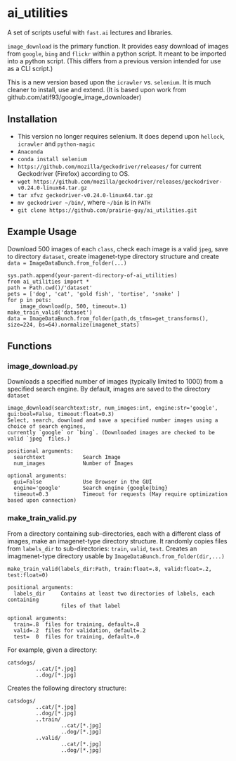 # ai_utilities

A set of scripts useful with `fast.ai` lectures and libraries.

`image_download` is the primary function. It provides easy download of images from `google`, `bing` and `flickr` within a python script. It meant to be imported into a python script. (This differs from a previous version intended for use as a CLI script.)

This is a new version based upon the `icrawler` vs. `selenium`. It is much cleaner to install, use and extend. (It is based upon work from github.com/atif93/google_image_downloader)

## Installation
- This version no longer requires selenium. It does depend upon `hellock`, `icrawler` and `python-magic`
- `Anaconda`
- `conda install selenium`
- `https://github.com/mozilla/geckodriver/releases/` for current Geckodriver (Firefox) according to OS.
- `wget https://github.com/mozilla/geckodriver/releases/geckodriver-v0.24.0-linux64.tar.gz`
- `tar xfvz geckodriver-v0.24.0-linux64.tar.gz`
- `mv geckodriver ~/bin/`, where `~/bin` is in `PATH`
- `git clone https://github.com/prairie-guy/ai_utilities.git `


## Example Usage
Download 500 images of each `class`, check each image is a valid `jpeg`, save to directory `dataset`, create imagenet-type directory structure and create `data = ImageDataBunch.from_folder(...)`
```
sys.path.append(your-parent-directory-of-ai_utilities)
from ai_utilities import *
path = Path.cwd()/'dataset'
pets = ['dog', 'cat', 'gold fish', 'tortise', 'snake' ]
for p in pets:
    image_download(p, 500, timeout=.1)
make_train_valid('dataset')
data = ImageDataBunch.from_folder(path,ds_tfms=get_transforms(), size=224, bs=64).normalize(imagenet_stats)
```    

## Functions
### image_download.py
Downloads a specified number of images (typically limited to 1000) from a specified search engine. By default, images are saved to the directory `dataset`

```
image_download(searchtext:str, num_images:int, engine:str='google', gui:bool=False, timeout:float=0.3)
Select, search, download and save a specified number images using a choice of search engines, 
currently `google` or `bing`. (Downloaded images are checked to be valid `jpeg` files.)

positional arguments:
  searchtext            Search Image
  num_images            Number of Images

optional arguments:
  gui=False             Use Browser in the GUI
  engine='google'       Search engine {google|bing}
  timeout=0.3           Timeout for requests (May require optimization based upon connection)
```



### make_train_valid.py
From a directory containing sub-directories, each with a different class of images, make an imagenet-type directory structure.
It randomly copies files from `labels_dir` to sub-directories: `train`, `valid`, `test`. Creates an imagmenet-type directory usable by `ImageDataBunch.from_folder(dir,...)`

```
make_train_valid(labels_dir:Path, train:float=.8, valid:float=.2, test:float=0)
                           
positional arguments:
  labels_dir     Contains at least two directories of labels, each containing
                 files of that label

optional arguments:
  train=.8  files for training, default=.8
  valid=.2  files for validation, default=.2
  test=  0  files for training, default=.0
```

For example, given a directory:
```
catsdogs/
         ..cat/[*.jpg]
         ..dog/[*.jpg]
```         

Creates the following directory structure:
```
catsdogs/
         ..cat/[*.jpg]
         ..dog/[*.jpg]
         ..train/
                 ..cat/[*.jpg]
                 ..dog/[*.jpg]
         ..valid/
                 ..cat/[*.jpg]
                 ..dog/[*.jpg]
``` 
